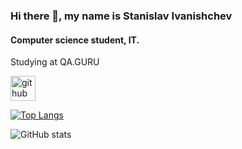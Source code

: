 ### Hi there 👋, my name is Stanislav Ivanishchev
#### Computer science student, IT.

Studying at QA.GURU


[<img src='https://cdn.jsdelivr.net/npm/simple-icons@3.0.1/icons/github.svg' alt='github' height='40'>](https://github.com/forkyou55) 

[![Top Langs](https://github-readme-stats.vercel.app/api/top-langs/?username=forkyou55)](https://github.com/anuraghazra/github-readme-stats)

![GitHub stats](https://github-readme-stats.vercel.app/api?username=forkyou55&show_icons=true)  


